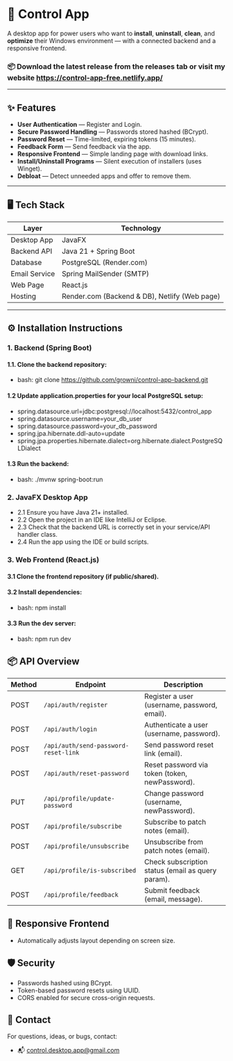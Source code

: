 # 🚀 Control App

A desktop app for power users who want to **install**, **uninstall**, **clean**, and **optimize** their Windows environment — with a connected backend and a responsive frontend.

### 📦 Download the latest release from the releases tab or visit my website https://control-app-free.netlify.app/

---

## ✨ Features

- **User Authentication** — Register and Login.
- **Secure Password Handling** — Passwords stored hashed (BCrypt).
- **Password Reset** — Time-limited, expiring tokens (15 minutes).
- **Feedback Form** — Send feedback via the app.
- **Responsive Frontend** — Simple landing page with download links.
- **Install/Uninstall Programs** — Silent execution of installers (uses Winget).
- **Debloat** — Detect unneeded apps and offer to remove them.

---

## 🖥️ Tech Stack

| Layer         | Technology                             |
|---------------|-----------------------------------------|
| Desktop App   | JavaFX                                  |
| Backend API   | Java 21 + Spring Boot                   |
| Database      | PostgreSQL (Render.com)                 |
| Email Service | Spring MailSender (SMTP)                |
| Web Page      | React.js                                |
| Hosting       | Render.com (Backend & DB), Netlify (Web page) |

---

## ⚙️ Installation Instructions

### 1. Backend (Spring Boot)

#### 1.1. Clone the backend repository:
   - bash: git clone https://github.com/growni/control-app-backend.git
#### 1.2 Update application.properties for your local PostgreSQL setup:
  - spring.datasource.url=jdbc:postgresql://localhost:5432/control_app
  - spring.datasource.username=your_db_user
  - spring.datasource.password=your_db_password
  - spring.jpa.hibernate.ddl-auto=update
  - spring.jpa.properties.hibernate.dialect=org.hibernate.dialect.PostgreSQLDialect
#### 1.3 Run the backend:
  - bash: ./mvnw spring-boot:run

### 2. JavaFX Desktop App
  - 2.1 Ensure you have Java 21+ installed.
  - 2.2 Open the project in an IDE like IntelliJ or Eclipse.
  - 2.3 Check that the backend URL is correctly set in your service/API handler class.
  - 2.4 Run the app using the IDE or build scripts.

### 3. Web Frontend (React.js)
#### 3.1 Clone the frontend repository (if public/shared).
#### 3.2 Install dependencies:
  - bash: npm install
#### 3.3 Run the dev server:
  - bash: npm run dev
## 📦 API Overview
| Method | Endpoint                             | Description                                       |
| ------ | ------------------------------------ | ------------------------------------------------- |
| POST   | `/api/auth/register`                 | Register a user (username, password, email).      |
| POST   | `/api/auth/login`                    | Authenticate a user (username, password).         |
| POST   | `/api/auth/send-password-reset-link` | Send password reset link (email).                 |
| POST   | `/api/auth/reset-password`           | Reset password via token (token, newPassword).    |
| PUT    | `/api/profile/update-password`       | Change password (username, newPassword).          |
| POST   | `/api/profile/subscribe`             | Subscribe to patch notes (email).                 |
| POST   | `/api/profile/unsubscribe`           | Unsubscribe from patch notes (email).             |
| GET    | `/api/profile/is-subscribed`         | Check subscription status (email as query param). |
| POST   | `/api/profile/feedback`              | Submit feedback (email, message).                 |

## 📱 Responsive Frontend
  - Automatically adjusts layout depending on screen size.

## 🛡 Security
  - Passwords hashed using BCrypt.
  - Token-based password resets using UUID.
  - CORS enabled for secure cross-origin requests.

## 📧 Contact
For questions, ideas, or bugs, contact:
 - 📬 control.desktop.app@gmail.com
